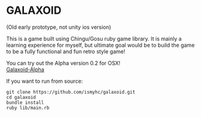 GALAXOID
========

(Old early prototype, not unity ios version)

This is a game built using Chingu/Gosu ruby game library. It is mainly a learning experience for myself, but ultimate goal would be to build the game to be a fully functional and fun retro style game!

You can try out the Alpha version 0.2 for OSX!  
[Galaxoid-Alpha](http://ismyhc.github.com/galaxoid "Galaxoid Alpha")

If you want to run from source:

	git clone https://github.com/ismyhc/galaxoid.git  
	cd galaxoid  
	bundle install    
	ruby lib/main.rb  
